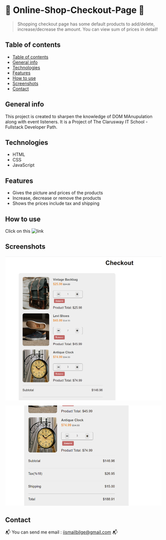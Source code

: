 #  :balloon: Online-Shop-Checkout-Page :balloon:
> Shopping checkout page has some default products to add/delete, increase/decrease the amount. You can view sum of prices in detail!

## Table of contents
  - [Table of contents](#table-of-contents)
  - [General info](#general-info)
  - [Technologies](#technologies)
  - [Features](#features)
  - [How to use](#how-to-use)
  - [Screenshots](#screenshots)
  - [Contact](#contact)

## General info
This project is created to sharpen the knowledge of DOM MAnupulation along with event listeners. It is a Project of The Clarusway IT School - Fullstack Developer Path.

## Technologies
* HTML
* CSS
* JavaScript

## Features
* Gives the picture and prices of the products
* Increase, decrease or remove the products
* Shows the prices include tax and shipping

## How to use
Click on this ![link](https://i-bilge.github.io/Online-Shop-Checkout-Page/)



## Screenshots

![Example screenshot](./ReadmePhotos/1.PNG)

![Example screenshot](./ReadmePhotos/2.PNG)


## Contact
:mailbox_with_mail: You can send me email : iismailbilge@gmail.com :mailbox_with_mail:

